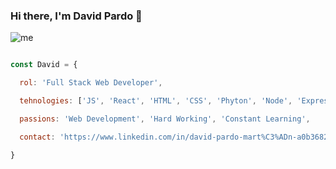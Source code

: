 ### Hi there, I'm David Pardo 👋

![me](https://github.com/DavidPM1990/DavidPM1990/assets/105815145/a9ff8f8e-add2-469f-b1bb-969dd46a34d8)


```js

const David = {

  rol: 'Full Stack Web Developer',

  tehnologies: ['JS', 'React', 'HTML', 'CSS', 'Phyton', 'Node', 'Express', 'NuxtJs', 'Vuetify' 'Tailwind', 'MongoDB', 'MySQL'],

  passions: 'Web Development', 'Hard Working', 'Constant Learning',

  contact: 'https://www.linkedin.com/in/david-pardo-mart%C3%ADn-a0b36824b/'

}
